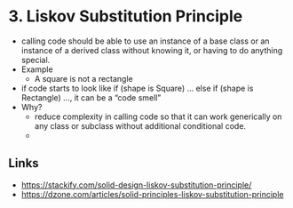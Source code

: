 # 3. Liskov Substitution Principle

- calling code should be able to use an instance of a base class or an instance of a derived class without knowing it, or having to do anything special.
- Example
  - A square is not a rectangle
- if code starts to look like if (shape is Square) ... else if (shape is Rectangle) ..., it can be a “code smell”
- Why?
  - reduce complexity in calling code so that it can work generically on any class or subclass without additional conditional code.
  -

## Links

- https://stackify.com/solid-design-liskov-substitution-principle/
- https://dzone.com/articles/solid-principles-liskov-substitution-principle
